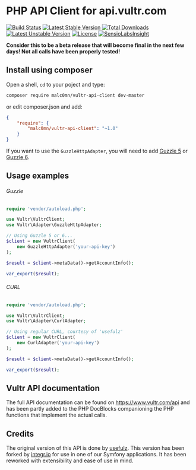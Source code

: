 PHP API Client for api.vultr.com
================================

[![Build Status](https://travis-ci.org/malc0mn/vultr-api-client.svg?branch=master)](https://travis-ci.org/malc0mn/vultr-api-client)
[![Latest Stable Version](https://poser.pugx.org/malc0mn/vultr-api-client/v/stable)](https://packagist.org/packages/malc0mn/vultr-api-client)
[![Total Downloads](https://poser.pugx.org/malc0mn/vultr-api-client/downloads)](https://packagist.org/packages/malc0mn/vultr-api-client)
[![Latest Unstable Version](https://poser.pugx.org/malc0mn/vultr-api-client/v/unstable)](https://packagist.org/packages/malc0mn/vultr-api-client)
[![License](https://poser.pugx.org/malc0mn/vultr-api-client/license)](https://packagist.org/packages/malc0mn/vultr-api-client)
[![SensioLabsInsight](https://insight.sensiolabs.com/projects/24e6faf8-0baa-4bf8-a921-77b24e84faa3/mini.png)](https://insight.sensiolabs.com/projects/24e6faf8-0baa-4bf8-a921-77b24e84faa3)

**Consider this to be a beta release that will become final in the next few
days! Not all calls have been properly tested!**

## Install using composer

Open a shell, `cd` to your poject and type:

```sh
composer require malc0mn/vultr-api-client dev-master
```

or edit composer.json and add:

```json
{
    "require": {
        "malc0mn/vultr-api-client": "~1.0"
    }
}
```

If you want to use the `GuzzleHttpAdapter`, you will need to add [Guzzle 5](https://github.com/guzzle/guzzle/tree/5.3)
or [Guzzle 6](https://github.com/guzzle/guzzle).

## Usage examples

###### Guzzle

```php
require 'vendor/autoload.php';

use Vultr\VultrClient;
use Vultr\Adapter\GuzzleHttpAdapter;

// Using Guzzle 5 or 6...
$client = new VultrClient(
    new GuzzleHttpAdapter('your-api-key')
);

$result = $client->metaData()->getAccountInfo();

var_export($result);
```

###### CURL

```php
require 'vendor/autoload.php';

use Vultr\VultrClient;
use Vultr\Adapter\CurlAdapter;

// Using regular CURL, courtesy of 'usefulz'
$client = new VultrClient(
    new CurlAdapter('your-api-key')
);

$result = $client->metaData()->getAccountInfo();

var_export($result);
```

## Vultr API documentation

The full API documentation can be found on https://www.vultr.com/api and has
been partly added to the PHP DocBlocks companioning the PHP functions that
implement the actual calls.

## Credits

The original version of this API is done by [usefulz](https://github.com/usefulz/vultr-api-client).
This version has been forked by [integr.io](http://integr.io/) for use in one of
our Symfony applications.
It has been reworked with extensibility and ease of use in mind.
